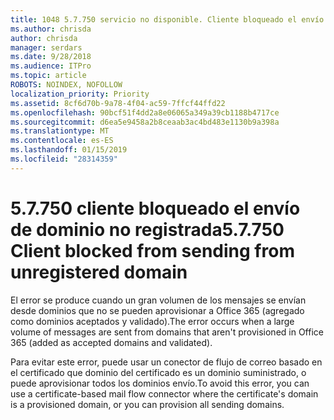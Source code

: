 ```yaml
---
title: 1048 5.7.750 servicio no disponible. Cliente bloqueado el envío de dominios no registradas
ms.author: chrisda
author: chrisda
manager: serdars
ms.date: 9/28/2018
ms.audience: ITPro
ms.topic: article
ROBOTS: NOINDEX, NOFOLLOW
localization_priority: Priority
ms.assetid: 8cf6d70b-9a78-4f04-ac59-7ffcf44ffd22
ms.openlocfilehash: 90bcf51f4dd2a8e06065a349a39cb1188b4717ce
ms.sourcegitcommit: d6ea5e9458a2b8ceaab3ac4bd483e1130b9a398a
ms.translationtype: MT
ms.contentlocale: es-ES
ms.lasthandoff: 01/15/2019
ms.locfileid: "28314359"
---
```

# <a name="57750-client-blocked-from-sending-from-unregistered-domain"></a><span data-ttu-id="93068-103">5.7.750 cliente bloqueado el envío de dominio no registrada</span><span class="sxs-lookup"><span data-stu-id="93068-103">5.7.750 Client blocked from sending from unregistered domain</span></span>

<span data-ttu-id="93068-104">El error se produce cuando un gran volumen de los mensajes se envían desde dominios que no se pueden aprovisionar a Office 365 (agregado como dominios aceptados y validado).</span><span class="sxs-lookup"><span data-stu-id="93068-104">The error occurs when a large volume of messages are sent from domains that aren't provisioned in Office 365 (added as accepted domains and validated).</span></span>
  
<span data-ttu-id="93068-105">Para evitar este error, puede usar un conector de flujo de correo basado en el certificado que dominio del certificado es un dominio suministrado, o puede aprovisionar todos los dominios envío.</span><span class="sxs-lookup"><span data-stu-id="93068-105">To avoid this error, you can use a certificate-based mail flow connector where the certificate's domain is a provisioned domain, or you can provision all sending domains.</span></span>
  

